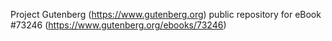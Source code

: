 Project Gutenberg (https://www.gutenberg.org) public repository for
eBook #73246 (https://www.gutenberg.org/ebooks/73246)
